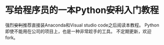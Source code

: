 # 写给程序员的一本Python~~安利~~入门教程 

强烈~~安利~~推荐直接装Anaconda和Visual studio code之后阅读本教程。
Python即使不能用在公司的项目上，也是一种非常趁手的工具。
不定期更新，欢迎fork。
